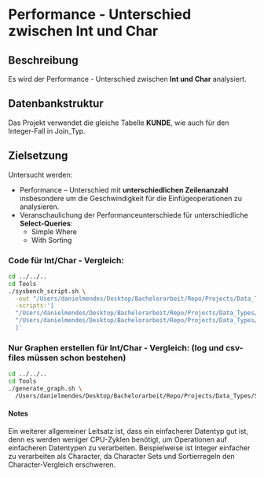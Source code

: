 # Performance - Unterschied zwischen Int und Char

## Beschreibung

Es wird der Performance - Unterschied zwischen **Int und Char** analysiert.

## Datenbankstruktur

Das Projekt verwendet die gleiche Tabelle **KUNDE**, wie auch für den Integer-Fall in Join_Typ.

## Zielsetzung
Untersucht werden:
- Performance – Unterschied mit **unterschiedlichen Zeilenanzahl** insbesondere um die Geschwindigkeit für die Einfügeoperationen zu analysieren.
- Veranschaulichung der Performanceunterschiede für unterschiedliche **Select-Queries**:
  - Simple Where
  - With Sorting

### Code für Int/Char - Vergleich:
```bash
cd ../../..
cd Tools
./sysbench_script.sh \
  -out "/Users/danielmendes/Desktop/Bachelorarbeit/Repo/Projects/Data_Types/Simpler/Output" \
  -scripts:'[
  "/Users/danielmendes/Desktop/Bachelorarbeit/Repo/Projects/Data_Types/Simpler/Scripts/int_column",
  "/Users/danielmendes/Desktop/Bachelorarbeit/Repo/Projects/Data_Types/Simpler/Scripts/char_column"
  ]'
```

### Nur Graphen erstellen für Int/Char - Vergleich: (log und csv- files müssen schon bestehen)
```bash
cd ../../..
cd Tools
./generate_graph.sh \
  /Users/danielmendes/Desktop/Bachelorarbeit/Repo/Projects/Data_Types/Simpler/Output
```


#### Notes
Ein weiterer allgemeiner Leitsatz ist, dass ein einfacherer Datentyp gut ist, denn es werden weniger CPU-Zyklen benötigt, um Operationen auf einfacheren Datentypen zu verarbeiten.
Beispielweise ist Integer einfacher zu verarbeiten als Character, da Character Sets und Sortierregeln den Character-Vergleich erschweren.